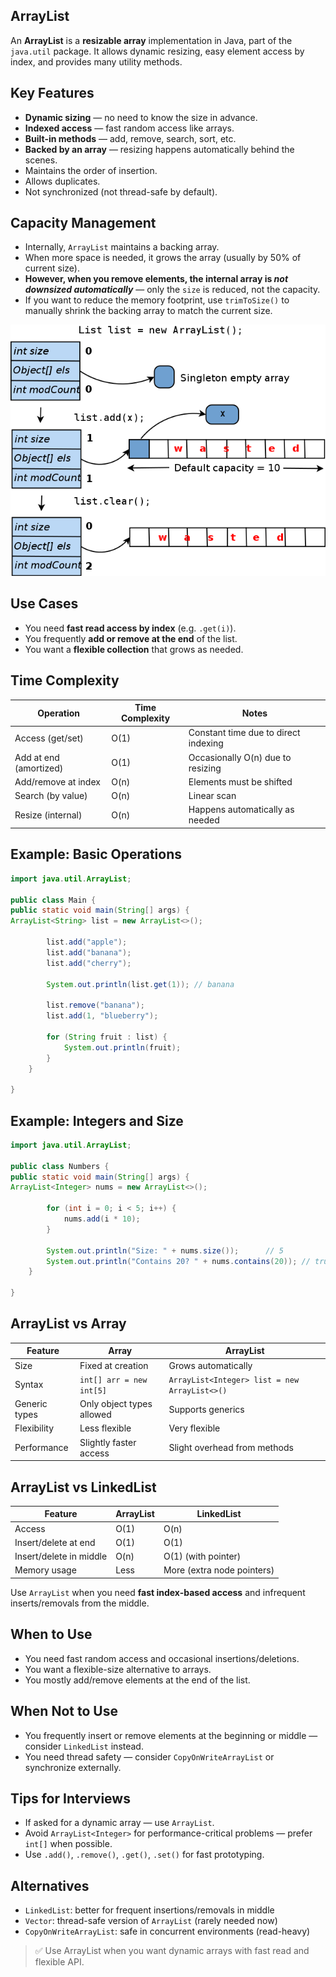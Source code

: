 ## ArrayList

An **ArrayList** is a **resizable array** implementation in Java, part of the `java.util` package. It allows dynamic resizing, easy element access by index, and provides many utility methods.

## Key Features

- **Dynamic sizing** — no need to know the size in advance.
- **Indexed access** — fast random access like arrays.
- **Built-in methods** — add, remove, search, sort, etc.
- **Backed by an array** — resizing happens automatically behind the scenes.
- Maintains the order of insertion.
- Allows duplicates.
- Not synchronized (not thread-safe by default).

## Capacity Management

- Internally, `ArrayList` maintains a backing array.
- When more space is needed, it grows the array (usually by 50% of current size).
- **However, when you remove elements, the internal array is _not downsized automatically_** — only the `size` is reduced, not the capacity.
- If you want to reduce the memory footprint, use `trimToSize()` to manually shrink the backing array to match the current size.

![array-list](../../../images/arraylist.png)

## Use Cases

- You need **fast read access by index** (e.g. `.get(i)`).
- You frequently **add or remove at the end** of the list.
- You want a **flexible collection** that grows as needed.

## Time Complexity

| Operation              | Time Complexity | Notes                                |
| ---------------------- | --------------- | ------------------------------------ |
| Access (get/set)       | O(1)            | Constant time due to direct indexing |
| Add at end (amortized) | O(1)            | Occasionally O(n) due to resizing    |
| Add/remove at index    | O(n)            | Elements must be shifted             |
| Search (by value)      | O(n)            | Linear scan                          |
| Resize (internal)      | O(n)            | Happens automatically as needed      |

## Example: Basic Operations

```java showLineNumbers
import java.util.ArrayList;

public class Main {
public static void main(String[] args) {
ArrayList<String> list = new ArrayList<>();

        list.add("apple");
        list.add("banana");
        list.add("cherry");

        System.out.println(list.get(1)); // banana

        list.remove("banana");
        list.add(1, "blueberry");

        for (String fruit : list) {
            System.out.println(fruit);
        }
    }

}
```

## Example: Integers and Size

```java showLineNumbers
import java.util.ArrayList;

public class Numbers {
public static void main(String[] args) {
ArrayList<Integer> nums = new ArrayList<>();

        for (int i = 0; i < 5; i++) {
            nums.add(i * 10);
        }

        System.out.println("Size: " + nums.size());      // 5
        System.out.println("Contains 20? " + nums.contains(20)); // true
    }

}
```

## ArrayList vs Array

| Feature       | Array                     | ArrayList                                     |
| ------------- | ------------------------- | --------------------------------------------- |
| Size          | Fixed at creation         | Grows automatically                           |
| Syntax        | `int[] arr = new int[5]`  | `ArrayList<Integer> list = new ArrayList<>()` |
| Generic types | Only object types allowed | Supports generics                             |
| Flexibility   | Less flexible             | Very flexible                                 |
| Performance   | Slightly faster access    | Slight overhead from methods                  |

## ArrayList vs LinkedList

| Feature                 | ArrayList | LinkedList                 |
| ----------------------- | --------- | -------------------------- |
| Access                  | O(1)      | O(n)                       |
| Insert/delete at end    | O(1)      | O(1)                       |
| Insert/delete in middle | O(n)      | O(1) (with pointer)        |
| Memory usage            | Less      | More (extra node pointers) |

Use `ArrayList` when you need **fast index-based access** and infrequent inserts/removals from the middle.

## When to Use

- You need fast random access and occasional insertions/deletions.
- You want a flexible-size alternative to arrays.
- You mostly add/remove elements at the end of the list.

## When Not to Use

- You frequently insert or remove elements at the beginning or middle — consider `LinkedList` instead.
- You need thread safety — consider `CopyOnWriteArrayList` or synchronize externally.

## Tips for Interviews

- If asked for a dynamic array — use `ArrayList`.
- Avoid `ArrayList<Integer>` for performance-critical problems — prefer `int[]` when possible.
- Use `.add()`, `.remove()`, `.get()`, `.set()` for fast prototyping.

## Alternatives

- `LinkedList`: better for frequent insertions/removals in middle
- `Vector`: thread-safe version of `ArrayList` (rarely needed now)
- `CopyOnWriteArrayList`: safe in concurrent environments (read-heavy)

> ✅ Use ArrayList when you want dynamic arrays with fast read and flexible API.
